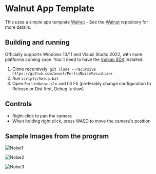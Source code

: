 # Walnut App Template

This uses a simple app template [Walnut](https://github.com/TheCherno/Walnut) - See the [Walnut](https://github.com/TheCherno/Walnut) repository for more details.

## Building and running
Officially supports Windows 10/11 and Visual Studio 2022, with more platforms coming soon. You'll need to have the [Vulkan SDK](https://vulkan.lunarg.com/) installed.

1. Clone recursively: `git clone --recursive https://github.com/avuel/PerlinNoiseVisualizer`
2. Run `scripts/Setup.bat`
3. Open `PerlinNoise.sln` and hit F5 (preferably change configuration to Release or Dist first, Debug is slow)

## Controls
- Right-click to pan the camera
- When holding right click, press WASD to move the camera's position


## Sample Images from the program

![Noise1](https://user-images.githubusercontent.com/63319229/205561958-3c381d32-4a70-4f58-a592-bef5b11748ba.png)

![Noise2](https://user-images.githubusercontent.com/63319229/205561961-013ca58f-b0da-4fa2-aea8-a8db8be13164.png)

![Noise3](https://user-images.githubusercontent.com/63319229/205561969-c854b2cf-7f93-4b16-aac3-3c46c934bc48.png)

